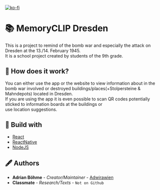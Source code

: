 [![ko-fi](https://www.ko-fi.com/img/githubbutton_sm.svg)](https://ko-fi.com/J3J41APL0)

# 📚 MemoryCLIP Dresden

This is a project to remind of the bomb war and especially the attack on Dresden at the 13./14. February 1945.<br>
It is a school project created by students of the 9th grade.

## 🤨 How does it work?

You can either use the app or the website to view information about in the bomb war
involved or destroyed buildings/places(+Stolpersteine & Mahndepots) located in Dresden.<br>
If you are using the app it is even possible to scan QR codes potentially sticked to information boards at the buildings or<br>
use location suggestions.

## 🔨 Build with

- [React](https://github.com/facebook/react)
- [ReactNative](https://github.com/facebook/react)
- [NodeJS](https://nodejs.org/)

## 🖋 Authors

- **Adrian Böhme** - *Creator/Maintainer* - [Adwirawien](https://github.com/Adwirawien)
- **Classmate** - *Research/Texts* - `Not on Github`
